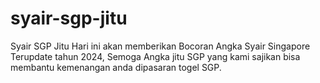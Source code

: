 # syair-sgp-jitu
Syair SGP Jitu Hari ini akan memberikan Bocoran Angka Syair Singapore Terupdate tahun 2024, Semoga Angka jitu SGP yang kami sajikan bisa membantu kemenangan anda dipasaran togel SGP.
